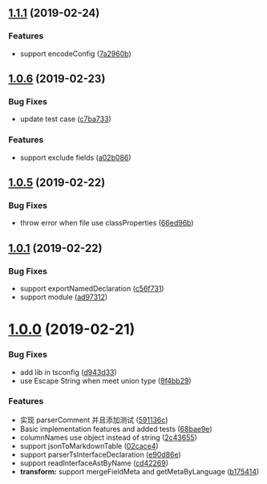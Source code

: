 ## [1.1.1](https://github.com/yuquewebclipper/bisheng-plugin-typescript-interface/compare/v1.0.6...v1.1.1) (2019-02-24)


### Features

* support encodeConfig ([7a2960b](https://github.com/yuquewebclipper/bisheng-plugin-typescript-interface/commit/7a2960b))



## [1.0.6](https://github.com/yuquewebclipper/bisheng-plugin-typescript-interface/compare/v1.0.5...v1.0.6) (2019-02-23)


### Bug Fixes

* update test case ([c7ba733](https://github.com/yuquewebclipper/bisheng-plugin-typescript-interface/commit/c7ba733))


### Features

* support exclude fields ([a02b086](https://github.com/yuquewebclipper/bisheng-plugin-typescript-interface/commit/a02b086))



## [1.0.5](https://github.com/yuquewebclipper/bisheng-plugin-typescript-interface/compare/v1.0.1...v1.0.5) (2019-02-22)


### Bug Fixes

* throw error when file use classProperties ([66ed96b](https://github.com/yuquewebclipper/bisheng-plugin-typescript-interface/commit/66ed96b))



## [1.0.1](https://github.com/yuquewebclipper/bisheng-plugin-typescript-interface/compare/v1.0.0...v1.0.1) (2019-02-22)


### Bug Fixes

* support exportNamedDeclaration ([c56f731](https://github.com/yuquewebclipper/bisheng-plugin-typescript-interface/commit/c56f731))
* support module ([ad97312](https://github.com/yuquewebclipper/bisheng-plugin-typescript-interface/commit/ad97312))



# [1.0.0](https://github.com/yuquewebclipper/bisheng-plugin-typescript-interface/compare/591136c...v1.0.0) (2019-02-21)


### Bug Fixes

* add lib in tsconfig ([d943d33](https://github.com/yuquewebclipper/bisheng-plugin-typescript-interface/commit/d943d33))
* use Escape String when meet union type ([9f4bb29](https://github.com/yuquewebclipper/bisheng-plugin-typescript-interface/commit/9f4bb29))


### Features

* 实现 parserComment 并且添加测试 ([591136c](https://github.com/yuquewebclipper/bisheng-plugin-typescript-interface/commit/591136c))
* Basic implementation features and added tests ([68bae9e](https://github.com/yuquewebclipper/bisheng-plugin-typescript-interface/commit/68bae9e))
* columnNames use object instead of string ([2c43655](https://github.com/yuquewebclipper/bisheng-plugin-typescript-interface/commit/2c43655))
* support jsonToMarkdownTable ([02cace4](https://github.com/yuquewebclipper/bisheng-plugin-typescript-interface/commit/02cace4))
* support parserTsInterfaceDeclaration ([e90d86e](https://github.com/yuquewebclipper/bisheng-plugin-typescript-interface/commit/e90d86e))
* support readInterfaceAstByName ([cd42269](https://github.com/yuquewebclipper/bisheng-plugin-typescript-interface/commit/cd42269))
* **transform:** support mergeFieldMeta and getMetaByLanguage ([b175414](https://github.com/yuquewebclipper/bisheng-plugin-typescript-interface/commit/b175414))



